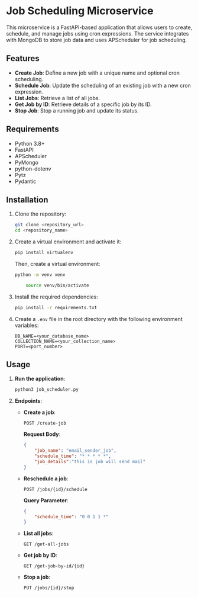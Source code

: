 # Job Scheduling Microservice

This microservice is a FastAPI-based application that allows users to create, schedule, and manage jobs using cron expressions. The service integrates with MongoDB to store job data and uses APScheduler for job scheduling.

## Features

- **Create Job**: Define a new job with a unique name and optional cron scheduling.
- **Schedule Job**: Update the scheduling of an existing job with a new cron expression.
- **List Jobs**: Retrieve a list of all jobs.
- **Get Job by ID**: Retrieve details of a specific job by its ID.
- **Stop Job**: Stop a running job and update its status.

## Requirements

- Python 3.8+
- FastAPI
- APScheduler
- PyMongo
- python-dotenv
- Pytz
- Pydantic

## Installation

1. Clone the repository:

    ```bash
    git clone <repository_url>
    cd <repository_name>
    ```

2. Create a virtual environment and activate it:

   
    ```bash
    pip install virtualenv
    ```

    Then, create a virtual environment:

    ```bash
    python -m venv venv
    ```
    ```bash
        source venv/bin/activate
    ```


3. Install the required dependencies:

    ```bash
    pip install -r requirements.txt
    ```

4. Create a `.env` file in the root directory with the following environment variables:

    ```env
    DB_NAME=<your_database_name>
    COLLECTION_NAME=<your_collection_name>
    PORT=<port_number>
    ```

## Usage

1. **Run the application**:

    ```bash
    python3 job_scheduler.py
    ```

2. **Endpoints**:

    - **Create a job**:

        ```http
        POST /create-job
        ```

        **Request Body**:

        ```json
        {
            "job_name": "email_sender_job",
            "schedule_time": "* * * * *",
            "job_details":"this is job will send mail"
        }
        ```

    - **Reschedule a job**:

        ```http
        POST /jobs/{id}/schedule
        ```

        **Query Parameter**:

        ```json
        {
            "schedule_time": "0 0 1 1 *"
        }
        ```

    - **List all jobs**:

        ```http
        GET /get-all-jobs
        ```

    - **Get job by ID**:

        ```http
        GET /get-job-by-id/{id}
        ```

    - **Stop a job**:

        ```http
        PUT /jobs/{id}/stop
        ```




